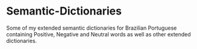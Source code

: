 # Semantic-Dictionaries
Some of my extended semantic dictionaries for Brazilian Portuguese containing Positive, Negative and Neutral words as well as other extended dictionaries.
